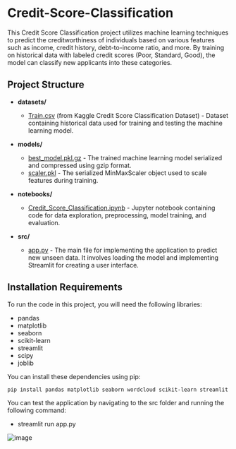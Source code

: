 # Credit-Score-Classification

This Credit Score Classification project utilizes machine learning techniques to predict the creditworthiness of individuals based on various features such as income, credit history, debt-to-income ratio, and more. By training on historical data with labeled credit scores (Poor, Standard, Good), the model can classify new applicants into these categories.

## Project Structure

- **datasets/**
  - [Train.csv](https://www.kaggle.com/datasets/parisrohan/credit-score-classification) (from Kaggle Credit Score Classification Dataset) - Dataset containing historical data used for training and testing the machine learning model.

- **models/**
  - [best_model.pkl.gz](models/best_model.pkl.gz) - The trained machine learning model serialized and compressed using gzip format.
  - [scaler.pkl](models/scaler.pkl) - The serialized MinMaxScaler object used to scale features during training.

- **notebooks/**
  - [Credit_Score_Classification.ipynb](notebooks/Credit_Score_Classification.ipynb) - Jupyter notebook containing code for data exploration, preprocessing, model training, and evaluation.

- **src/**
  - [app.py](src/app.py) - The main file for implementing the application to predict new unseen data. It involves loading the model and implementing Streamlit for creating a user interface.

## Installation Requirements

To run the code in this project, you will need the following libraries:

- pandas
- matplotlib
- seaborn
- scikit-learn
- streamlit
- scipy
- joblib

You can install these dependencies using pip:

```bash
pip install pandas matplotlib seaborn wordcloud scikit-learn streamlit scipy joblib
````

You can test the application by navigating to the src folder and running the following command:
- streamlit run app.py

![image](https://github.com/sokliengphat1/Credit-Score-Classification/assets/132662975/4d966f5b-79f5-44ad-be9f-c24e8f5e459c)

